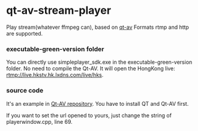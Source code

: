 # qt-av-stream-player
Play stream(whatever ffmpeg can), based on [qt-av](https://github.com/wang-bin/QtAV)
Formats rtmp and http are supported.

### executable-green-version folder
You can directly use simpleplayer_sdk.exe in the executable-green-version folder. No need to compile the Qt-AV.
It will open the HongKong live: [rtmp://live.hkstv.hk.lxdns.com/live/hks](rtmp://live.hkstv.hk.lxdns.com/live/hks).

### source code 
It's an example in [Qt-AV repository](https://github.com/wang-bin/QtAV).
You have to install QT and Qt-AV first.

If you want to set the url opened to yours, just change the string of playerwindow.cpp, line 69.



